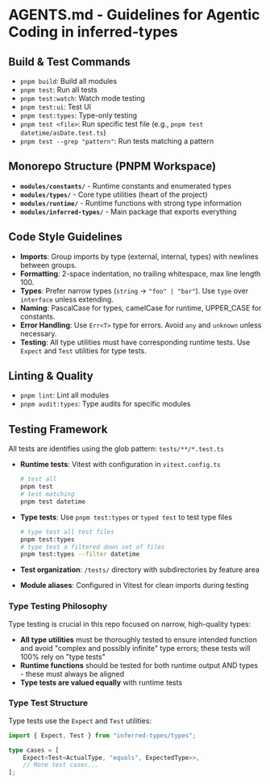 # AGENTS.md - Guidelines for Agentic Coding in inferred-types

## Build & Test Commands

- `pnpm build`: Build all modules
- `pnpm test`: Run all tests
- `pnpm test:watch`: Watch mode testing
- `pnpm test:ui`: Test UI
- `pnpm test:types`: Type-only testing
- `pnpm test <file>`: Run specific test file (e.g., `pnpm test datetime/asDate.test.ts`)
- `pnpm test --grep "pattern"`: Run tests matching a pattern

## Monorepo Structure (PNPM Workspace)

- **`modules/constants/`** - Runtime constants and enumerated types
- **`modules/types/`** - Core type utilities (heart of the project)
- **`modules/runtime/`** - Runtime functions with strong type information
- **`modules/inferred-types/`** - Main package that exports everything


## Code Style Guidelines

- **Imports**: Group imports by type (external, internal, types) with newlines between groups.
- **Formatting**: 2-space indentation, no trailing whitespace, max line length 100.
- **Types**: Prefer narrow types (`string` → `"foo" | "bar"`). Use `type` over `interface` unless extending.
- **Naming**: PascalCase for types, camelCase for runtime, UPPER_CASE for constants.
- **Error Handling**: Use `Err<T>` type for errors. Avoid `any` and `unknown` unless necessary.
- **Testing**: All type utilities must have corresponding runtime tests. Use `Expect` and `Test` utilities for type tests.

## Linting & Quality

- `pnpm lint`: Lint all modules
- `pnpm audit:types`: Type audits for specific modules


## Testing Framework

All tests are identifies using the glob pattern: `tests/**/*.test.ts`

- **Runtime tests**: Vitest with configuration in `vitest.config.ts`

    ```sh
    # test all
    pnpm test
    # test matching
    pnpm test datetime
    ```

- **Type tests**: Use `pnpm test:types` or `typed test` to test type files

    ```sh
    # type test all test files
    pnpm test:types
    # type test a filtered down set of files
    pnpm test:types --filter datetime
    ```

- **Test organization**: `/tests/` directory with subdirectories by feature area
- **Module aliases**: Configured in Vitest for clean imports during testing

### Type Testing Philosophy

Type testing is crucial in this repo focused on narrow, high-quality types:

- **All type utilities** must be thoroughly tested to ensure intended function and avoid "complex and possibly infinite" type errors; these tests will 100% rely on "type tests"
- **Runtime functions** should be tested for both runtime output AND types - these must always be aligned
- **Type tests are valued equally** with runtime tests

### Type Test Structure

Type tests use the `Expect` and `Test` utilities:

```ts
import { Expect, Test } from "inferred-types/types";

type cases = [
    Expect<Test<ActualType, "equals", ExpectedType>>,
    // More test cases...
];
```


